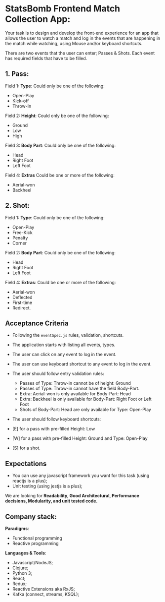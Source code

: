 # StatsBomb Frontend Match Collection App:

Your task is to design and develop the front-end experience for an app that
allows the user to watch a match and log in the events that are happening in
the match while watching, using Mouse and/or keyboard shortcuts.

There are two events that the user can enter; Passes & Shots.
Each event has required fields that have to be filled.


## 1. Pass:

Field 1: **Type**:
Could only be one of the following:
  - Open-Play
  - Kick-off
  - Throw-In

Field 2: **Height**:
Could only be one of the following:
  - Ground
  - Low
  - High

Field 3: **Body Part**:
Could only be one of the following:
  - Head
  - Right Foot
  - Left Foot

Field 4: **Extras**
Could be one or more of the following:
  - Aerial-won
  - Backheel


## 2. Shot:

Field 1: **Type**:
Could only be one of the following:
  - Open-Play
  - Free-Kick
  - Penalty
  - Corner

Field 2: **Body Part**:
Could only be one of the following:
  - Head
  - Right Foot
  - Left Foot

Field 4: **Extras**:
Could be one or more of the following:
  - Aerial-won
  - Deflected
  - First-time
  - Redirect.


## Acceptance Criteria

- Following the `eventSpec.js` rules, validation, shortcuts.
- The application starts with listing all events, types.
- The user can click on any event to log in the event.
- The user can use keyboard shortcut to any event to log in the event.

- The user should follow entry validation rules:
  - Passes of Type: Throw-in cannot be of height: Ground
  - Passes of Type: Throw-in cannot have the field Body-Part.
  - Extra: Aerial-won is only available for Body-Part: Head
  - Extra: Backheel is only available for Body-Part: Right Foot or Left Foot
  - Shots of Body-Part: Head are only available for Type: Open-Play

- The user should follow keyboard shortcuts:
 - [E] for a pass with pre-filled Height: Low
 - [W] for a pass with pre-filled Height: Ground and Type: Open-Play
 - [S] for a shot.


## Expectations

- You can use any javascript framework you want for this task (using reactjs is a plus);
- Unit testing (using jestjs is a plus);

We are looking for **Readability, Good Architectural, Performance decisions, Modularity, and unit tested code.**


## Company stack:

**Paradigms**:
  - Functional programming
  - Reactive programming

**Languages & Tools**:
  - Javascript/NodeJS;
  - Clojure;
  - Python 3;
  - React;
  - Redux;
  - Reactive Extensions aka RxJS;
  - Kafka (connect, streams, KSQL);
